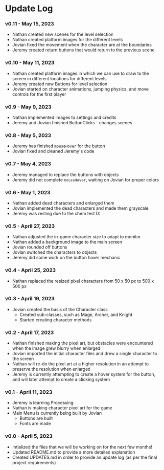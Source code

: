 # Update Log

### **v0.11** - May 15, 2023
- Nathan created new scenes for the level selection
- Nathan created platform images for the different levels
- Jovian fixed the movement when the character are at the boundaries
- Jeremy created return buttons that would return to the previous scene

### **v0.10** - May 11, 2023
- Nathan created platform images in which we can use to draw to the screen in different locations for different levels
- Jeremy created new Buttons for level selection
- Jovian started on character animations, jumping physics, and move controls for the first player

### **v0.9** - May 9, 2023
- Nathan implemented images to settings and credits
- Jeremy and Jovian finished ButtonClicks - changes scenes 

### **v0.8** - May 5, 2023
- Jeremy has finished `mouseHover` for the button
- Jovian fixed and cleaned Jeremy's code

### **v0.7** - May 4, 2023
- Jeremy managed to replace the buttons with objects
- Jeremy did not complete `mouseHover`, waiting on Jovian for proper colors

### **v0.6** - May 1, 2023
- Nathan added dead characters and enlarged them
- Jovian implemented the dead characters and made them grayscale
- Jeremy was resting due to the chem test D:

### **v0.5** - April 27, 2023
- Nathan adjusted the in-game character size to adapt to monitor
- Nathan added a background image to the main screen
- Jovian rounded off buttons
- Jovian switched the characters to objects
- Jeremy did some work on the button hover mechanic

### **v0.4** - April 25, 2023
- Nathan replaced the resized pixel characters from 50 x 50 px to 500 x 500 px

### **v0.3** - April 19, 2023
- Jovian created the basis of the Character class
  - Created sub-classes, such as Mage, Archer, and Knight
  - Started creating character methods

### **v0.2** - April 17, 2023
- Nathan finished making the pixel art, but obstacles were encountered when the image grew blurry when enlarged
- Jovian imported the initial character files and drew a single character to the screen
- Nathan will re-do the pixel art at a higher resolution in an attempt to preserve the resolution when enlarged
- Jeremy is currently attempting to create a hover system for the button, and will later attempt to create a clicking system

### **v0.1** - April 11, 2023
- Jeremy is learning Processing
- Nathan is making character pixel art for the game
- Main Menu is currently being built by Jovian
  - Buttons are built
  - Fonts are made

### **v0.0** - April 5, 2023
- Intialized the files that we will be working on for the next few months!
- Updated README.md to provide a more detailed explanation
- Created UPDATES.md in order to provide an update log (as per the final project requirements)
